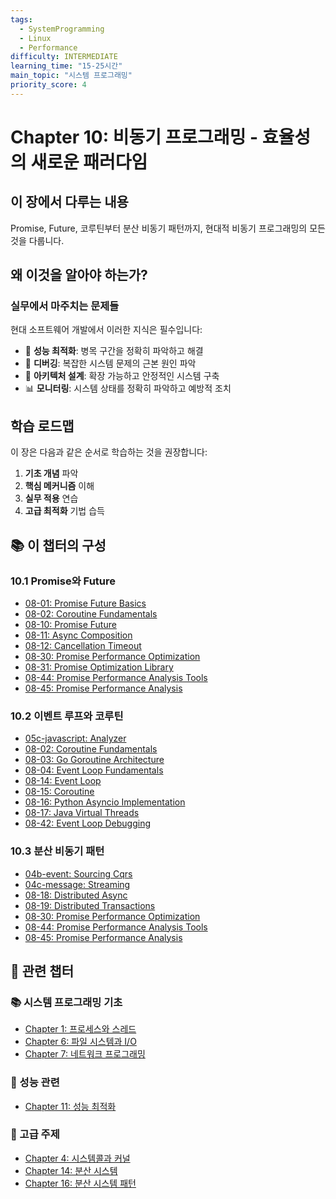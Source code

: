 ```yaml
---
tags:
  - SystemProgramming
  - Linux
  - Performance
difficulty: INTERMEDIATE
learning_time: "15-25시간"
main_topic: "시스템 프로그래밍"
priority_score: 4
---
```


# Chapter 10: 비동기 프로그래밍 - 효율성의 새로운 패러다임

## 이 장에서 다루는 내용

Promise, Future, 코루틴부터 분산 비동기 패턴까지, 현대적 비동기 프로그래밍의 모든 것을 다룹니다.

## 왜 이것을 알아야 하는가?

### 실무에서 마주치는 문제들

현대 소프트웨어 개발에서 이러한 지식은 필수입니다:

- 🚀 **성능 최적화**: 병목 구간을 정확히 파악하고 해결
- 🐛 **디버깅**: 복잡한 시스템 문제의 근본 원인 파악  
- 🔧 **아키텍처 설계**: 확장 가능하고 안정적인 시스템 구축
- 📊 **모니터링**: 시스템 상태를 정확히 파악하고 예방적 조치

## 학습 로드맵

이 장은 다음과 같은 순서로 학습하는 것을 권장합니다:

1. **기초 개념** 파악
2. **핵심 메커니즘** 이해  
3. **실무 적용** 연습
4. **고급 최적화** 기법 습득

## 📚 이 챕터의 구성

### 10.1 Promise와 Future

- [08-01: Promise Future Basics](./08-01-promise-future-basics.md)
- [08-02: Coroutine Fundamentals](./08-02-coroutine-fundamentals.md)
- [08-10: Promise Future](./08-10-promise-future.md)
- [08-11: Async Composition](./08-11-async-composition.md)
- [08-12: Cancellation Timeout](./08-12-cancellation-timeout.md)
- [08-30: Promise Performance Optimization](./08-30-promise-performance-optimization.md)
- [08-31: Promise Optimization Library](./08-31-promise-optimization-library.md)
- [08-44: Promise Performance Analysis Tools](./08-44-promise-performance-analysis-tools.md)
- [08-45: Promise Performance Analysis](./08-45-promise-performance-analysis.md)

### 10.2 이벤트 루프와 코루틴

- [05c-javascript: Analyzer](./05c-javascript-analyzer.md)
- [08-02: Coroutine Fundamentals](./08-02-coroutine-fundamentals.md)
- [08-03: Go Goroutine Architecture](./08-03-go-goroutine-architecture.md)
- [08-04: Event Loop Fundamentals](./08-04-event-loop-fundamentals.md)
- [08-14: Event Loop](./08-14-event-loop.md)
- [08-15: Coroutine](./08-15-coroutine.md)
- [08-16: Python Asyncio Implementation](./08-16-python-asyncio-implementation.md)
- [08-17: Java Virtual Threads](./08-17-java-virtual-threads.md)
- [08-42: Event Loop Debugging](./08-42-event-loop-debugging.md)

### 10.3 분산 비동기 패턴

- [04b-event: Sourcing Cqrs](./04b-event-sourcing-cqrs.md)
- [04c-message: Streaming](./04c-message-streaming.md)
- [08-18: Distributed Async](./08-18-distributed-async.md)
- [08-19: Distributed Transactions](./08-19-distributed-transactions.md)
- [08-30: Promise Performance Optimization](./08-30-promise-performance-optimization.md)
- [08-44: Promise Performance Analysis Tools](./08-44-promise-performance-analysis-tools.md)
- [08-45: Promise Performance Analysis](./08-45-promise-performance-analysis.md)

## 🔗 관련 챕터

### 📚 시스템 프로그래밍 기초

- [Chapter 1: 프로세스와 스레드](../chapter-01-process-thread/index.md)
- [Chapter 6: 파일 시스템과 I/O](../chapter-06-file-io/index.md)
- [Chapter 7: 네트워크 프로그래밍](../chapter-07-network-programming/index.md)

### 🚀 성능 관련  

- [Chapter 11: 성능 최적화](../chapter-11-performance-optimization/index.md)

### 🔧 고급 주제

- [Chapter 4: 시스템콜과 커널](../chapter-04-syscall-kernel/index.md)
- [Chapter 14: 분산 시스템](../chapter-14-distributed-systems/index.md)
- [Chapter 16: 분산 시스템 패턴](../chapter-16-distributed-system-patterns/index.md)
